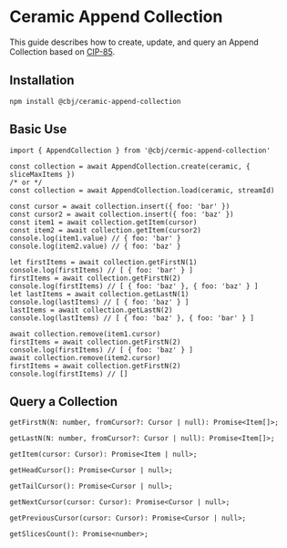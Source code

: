 # Ceramic Append Collection

This guide describes how to create, update, and query an Append Collection based on [CIP-85](https://github.com/ceramicnetwork/CIP/blob/main/CIPs/CIP-85/CIP-85.md).

## Installation

	npm install @cbj/ceramic-append-collection

## Basic Use

	import { AppendCollection } from '@cbj/cermic-append-collection'

	const collection = await AppendCollection.create(ceramic, { sliceMaxItems })
	/* or */
	const collection = await AppendCollection.load(ceramic, streamId)
	
	const cursor = await collection.insert({ foo: 'bar' })
	const cursor2 = await collection.insert({ foo: 'baz' })
	const item1 = await collection.getItem(cursor)
	const item2 = await collection.getItem(cursor2)
	console.log(item1.value) // { foo: 'bar' }
	console.log(item2.value) // { foo: 'baz' }
		
	let firstItems = await collection.getFirstN(1) 
	console.log(firstItems) // [ { foo: 'bar' } ]
	firstItems = await collection.getFirstN(2)
	console.log(firstItems) // [ { foo: 'baz' }, { foo: 'baz' } ]
	let lastItems = await collection.getLastN(1) 
	console.log(lastItems) // [ { foo: 'baz' } ]
	lastItems = await collection.getLastN(2)
	console.log(lastItems) // [ { foo: 'baz' }, { foo: 'bar' } ]
	
	await collection.remove(item1.cursor)
	firstItems = await collection.getFirstN(2)
	console.log(firstItems) // [ { foo: 'baz' } ]
	await collection.remove(item2.cursor)
	firstItems = await collection.getFirstN(2)
	console.log(firstItems) // []
	

## Query a Collection

	getFirstN(N: number, fromCursor?: Cursor | null): Promise<Item[]>;

	getLastN(N: number, fromCursor?: Cursor | null): Promise<Item[]>;

	getItem(cursor: Cursor): Promise<Item | null>;

	getHeadCursor(): Promise<Cursor | null>;

	getTailCursor(): Promise<Cursor | null>;

	getNextCursor(cursor: Cursor): Promise<Cursor | null>;

	getPreviousCursor(cursor: Cursor): Promise<Cursor | null>;

	getSlicesCount(): Promise<number>;
